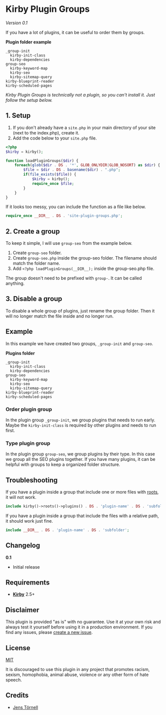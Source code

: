# Kirby Plugin Groups

*Version 0.1*

If you have  a lot of plugins, it can be useful to order them by groups.

**Plugin folder example**

```text
_group-init
  kirby-init-class
  kirby-dependencies
group-seo
  kirby-keyword-map
  kirby-seo
  kirby-sitemap-query
kirby-blueprint-reader
kirby-scheduled-pages
```

*Kirby Plugin Groups is technically not a plugin, so you can't install it. Just follow the setup below.*

## 1. Setup

1. If you don't already have a `site.php` in your main directory of your site (next to the index.php), create it.
1. Add the code below to your `site.php` file.

```php
<?php
$kirby = kirby();

function loadPluginGroups($dir) {
    foreach(glob($dir . DS . '*', GLOB_ONLYDIR|GLOB_NOSORT) as $dir) {
        $file = $dir . DS . basename($dir) . ".php";
        if(file_exists($file)) {
            $kirby = kirby();
            require_once $file;
        }
    }
}
```

If it looks too messy, you can include the function as a file like below.

```php
require_once __DIR__ . DS . 'site-plugin-groups.php';
```

## 2. Create a group

To keep it simple, I will use `group-seo` from the example below.

1. Create `group-seo` folder.
1. Create `group-seo.php` inside the group-seo folder. The filename should match the folder name.
1. Add `<?php loadPluginGroups(__DIR__);` inside the group-seo.php file.

The group doesn't need to be prefixed with `group-`. It can be called anything.

## 3. Disable a group

To disable a whole group of plugins, just rename the group folder. Then it will no longer match the file inside and no longer run.

## Example

In this example we have created two groups, `_group-init` and `group-seo`.

**Plugins folder**

```text
_group-init
  kirby-init-class
  kirby-dependencies
group-seo
  kirby-keyword-map
  kirby-seo
  kirby-sitemap-query
kirby-blueprint-reader
kirby-scheduled-pages
```

### Order plugin group

In the plugin group `_group-init`, we group plugins that needs to run early. Maybe the `kirby-init-class` is required by other plugins and needs to run first.

### Type plugin group

In the plugin group `group-seo`, we group plugins by their type. In this case we group all the SEO plugins together. If you have many plugins, it can be helpful with groups to keep a organized folder structure.

## Troubleshooting

If you have a plugin inside a group that include one or more files with [roots](https://getkirby.com/docs/cheatsheet#roots), it will not work.

```php
include kirby()->roots()->plugins() . DS . 'plugin-name' . DS . 'subfolder';
```

If you have a plugin inside a group that include the files with a relative path, it should work just fine.

```php
include __DIR__ . DS . 'plugin-name' . DS . 'subfolder';
```

## Changelog

**0.1**

- Initial release

## Requirements

- [**Kirby**](https://getkirby.com/) 2.5+

## Disclaimer

This plugin is provided "as is" with no guarantee. Use it at your own risk and always test it yourself before using it in a production environment. If you find any issues, please [create a new issue](https://github.com/jenstornell/kirby-plugin-groups/issues/new).

## License

[MIT](https://opensource.org/licenses/MIT)

It is discouraged to use this plugin in any project that promotes racism, sexism, homophobia, animal abuse, violence or any other form of hate speech.

## Credits

- [Jens Törnell](https://github.com/jenstornell)